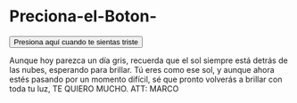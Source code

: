 # Preciona-el-Boton-
<!DOCTYPE html>
<html lang="es">
<head>
    <meta charset="UTF-8">
    <meta name="viewport" content="width=device-width, initial-scale=1.0">
    <title>Mensaje de Apoyo</title>
    <link rel="stylesheet" href="styles.css">
</head>
<body class="sad">
    <div class="container">
        <button id="motivationButton">Presiona aquí cuando te sientas triste</button>
        <p id="message" class="hidden">Aunque hoy parezca un día gris, recuerda que el sol siempre está detrás de las nubes, esperando para brillar. Tú eres como ese sol, y aunque ahora estés pasando por un momento difícil, sé que pronto volverás a brillar con toda tu luz, TE QUIERO MUCHO. ATT: MARCO</p>
    </div>
    <script src="script.js"></script>
</body>
</html>
